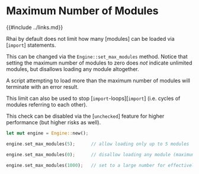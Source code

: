 Maximum Number of Modules
========================

{{#include ../links.md}}

Rhai by default does not limit how many [modules] can be loaded via [`import`] statements.

This can be changed via the `Engine::set_max_modules` method. Notice that setting the maximum number
of modules to zero does _not_ indicate unlimited modules, but disallows loading any module altogether.

A script attempting to load more than the maximum number of modules will terminate with an error result.

This limit can also be used to stop [`import`-loops][`import`] (i.e. cycles of modules referring to each other).

This check can be disabled via the [`unchecked`] feature for higher performance
(but higher risks as well).

```rust no_run
let mut engine = Engine::new();

engine.set_max_modules(5);      // allow loading only up to 5 modules

engine.set_max_modules(0);      // disallow loading any module (maximum = zero)

engine.set_max_modules(1000);   // set to a large number for effectively unlimited modules
```
